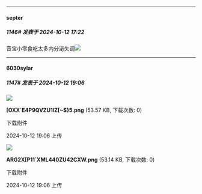 ﻿
*****

####  septer  
##### 1146#       发表于 2024-10-12 17:22

音宝小零食吃太多内分泌失调<img src="https://static.saraba1st.com/image/smiley/face2017/038.png" referrerpolicy="no-referrer">


*****

####  6030sylar  
##### 1147#       发表于 2024-10-12 19:06

<img src="https://img.saraba1st.com/forum/202410/12/190624xz76g994s74esg77.png" referrerpolicy="no-referrer">

<strong>[OXX`E4P9QVZU1lZ[~$}5.png</strong> (53.57 KB, 下载次数: 0)

下载附件

2024-10-12 19:06 上传

<img src="https://img.saraba1st.com/forum/202410/12/190624u7177wta79a9j7wm.png" referrerpolicy="no-referrer">

<strong>ARG2X[P11`XML440ZU42CXW.png</strong> (53.14 KB, 下载次数: 0)

下载附件

2024-10-12 19:06 上传

